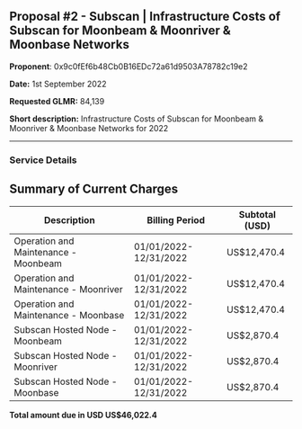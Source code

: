 ## Proposal #2 - Subscan | Infrastructure Costs of Subscan for Moonbeam & Moonriver & Moonbase Networks

**Proponent**: 0x9c0fEf6b48Cb0B16EDc72a61d9503A78782c19e2

**Date:**  1st September 2022

**Requested GLMR:**  84,139

**Short description:**  Infrastructure Costs of Subscan for Moonbeam & Moonriver & Moonbase Networks for 2022

----------

### Service Details

## Summary of Current Charges

|Description|Billing Period|Subtotal (USD)|
|--|--|--|
|Operation and Maintenance - Moonbeam|01/01/2022-12/31/2022 |US$12,470.4|
|Operation and Maintenance - Moonriver|01/01/2022-12/31/2022|US$12,470.4|
|Operation and Maintenance - Moonbase|01/01/2022-12/31/2022|US$12,470.4|
|Subscan Hosted Node - Moonbeam|01/01/2022-12/31/2022|US$2,870.4|
|Subscan Hosted Node - Moonriver|01/01/2022-12/31/2022|US$2,870.4|
|Subscan Hosted Node - Moonbase|01/01/2022-12/31/2022|US$2,870.4|

**Total amount due in USD US$46,022.4**